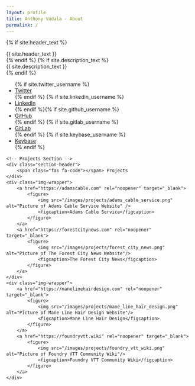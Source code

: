 ```yaml
---
layout: profile
title: Anthony Vadala - About
permalink: /
---
```


<!-- Profile Header -->
<div id="background">
	<div id="circular"></div>
</div>

<!-- Short Intro -->
{% if site.header_text %}
<div id="title">{{ site.header_text }}</div>
{% endif %} {% if site.description_text %}
<div id="sub-title">{{ site.description_text }}</div>
{% endif %}

<!-- Social Media Links -->
<ul class="buttonList">
	{% if site.twitter_username %}
	<li class="button twitter">
		<a href="https://twitter.com/{{ site.twitter_username }}" rel="noopener" accesskey="t" data-instant>
			<span class="fab fa-twitter"></span> Twitter</a>
	</li>
	{% endif %} {% if site.linkedin_username %}
	<li class="button linkedin">
		<a href="https://www.linkedin.com/in/{{ site.linkedin_username }}" rel="noopener" accesskey="l" data-instant>
			<span class="fab fa-linkedin-in"></span> LinkedIn</a>
	</li>
	{% endif %}{% if site.github_username %}
	<li class="button github ">
		<a href="https://github.com/{{ site.github_username }}" rel="noopener" accesskey="g" data-instant>
			<span class="fab fa-github"></span> GitHub</a>
	</li>
	{% endif %} {% if site.gitlab_username %}
	<li class="button gitlab ">
		<a href="https://gitlab.com/{{ site.gitlab_username }}" rel="noopener" accesskey="i" data-instant>
			<span class="fab fa-gitlab"></span> GitLab</a>
	</li>
	{% endif %} {% if site.keybase_username %}
	<li class="button keybase">
		<a href="https://keybase.io/{{ site.keybase_username }}" rel="noopener" accesskey="k">
			<span class="fab fa-keybase"></span> Keybase</a>
	</li>
	{% endif %}
</ul>

<!-- Project Container -->
<div class="projectContainer">

	<!-- Projects Section -->
	<div class="section-header">
		<span class="fas fa-code"></span> Projects
	</div>
	<div class="img-wrapper">
		<a href="https://adamscable.com" rel="noopener" target="_blank">
			<figure>
				<img src="/images/projects/adams_cable_service.png" alt="Picture of Adams Cable Service Website" />
				<figcaption>Adams Cable Service</figcaption>
			</figure>
		</a>
		<a href="https://forestcitynews.com" rel="noopener" target="_blank">
			<figure>
				<img src="/images/projects/forest_city_news.png" alt="Picture of The Forest City News Website"/>
				<figcaption>The Forest City News</figcaption>
			</figure>
		</a>
	</div>
	<div class="img-wrapper">
		<a href="https://manelinehairdesign.com" rel="noopener" target="_blank">
			<figure>
				<img src="/images/projects/mane_line_hair_design.png" alt="Picture of Mane Line Hair Design Website"/>
				<figcaption>Mane Line Hair Design</figcaption>
			</figure>
		</a>
		<a href="https://foundryvtt.wiki" rel="noopener" target="_blank">
			<figure>
				<img src="/images/projects/foundry_vtt_wiki.png" alt="Picture of Foundry VTT Community Wiki"/>
				<figcaption>Foundry VTT Community Wiki</figcaption>
			</figure>
		</a>
	</div>

</div>